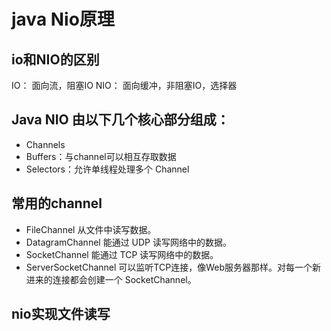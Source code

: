 # java Nio原理
## io和NIO的区别
IO：   面向流，阻塞IO
NIO：  面向缓冲，非阻塞IO，选择器
## Java NIO 由以下几个核心部分组成：
* Channels
* Buffers：与channel可以相互存取数据
* Selectors：允许单线程处理多个 Channel

## 常用的channel
* FileChannel 从文件中读写数据。
* DatagramChannel 能通过 UDP 读写网络中的数据。
* SocketChannel 能通过 TCP 读写网络中的数据。
* ServerSocketChannel 可以监听TCP连接，像Web服务器那样。对每一个新进来的连接都会创建一个 SocketChannel。

## nio实现文件读写

